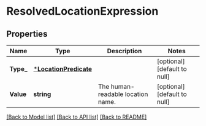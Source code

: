 # ResolvedLocationExpression

## Properties
Name | Type | Description | Notes
------------ | ------------- | ------------- | -------------
**Type_** | [***LocationPredicate**](LocationPredicate.md) |  | [optional] [default to null]
**Value** | **string** | The human-readable location name. | [optional] [default to null]

[[Back to Model list]](../README.md#documentation-for-models) [[Back to API list]](../README.md#documentation-for-api-endpoints) [[Back to README]](../README.md)

